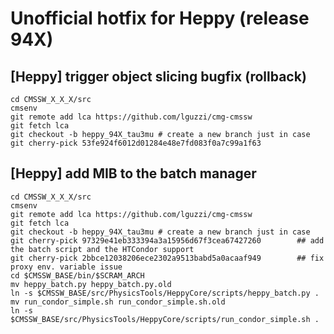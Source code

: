 # Unofficial hotfix for Heppy (release 94X)
## [Heppy] trigger object slicing bugfix (rollback)
```
cd CMSSW_X_X_X/src
cmsenv
git remote add lca https://github.com/lguzzi/cmg-cmssw
git fetch lca
git checkout -b heppy_94X_tau3mu # create a new branch just in case
git cherry-pick 53fe924f6012d01284e48e7fd083f0a7c99a1f63
```

## [Heppy] add MIB to the batch manager 
```
cd CMSSW_X_X_X/src
cmsenv
git remote add lca https://github.com/lguzzi/cmg-cmssw
git fetch lca
git checkout -b heppy_94X_tau3mu # create a new branch just in case
git cherry-pick 97329e41eb333394a3a15956d67f3cea67427260 		## add the batch script and the HTCondor support 
git cherry-pick 2bbce12038206ece2302a9513babd5a0acaaf949		## fix proxy env. variable issue
cd $CMSSW_BASE/bin/$SCRAM_ARCH
mv heppy_batch.py heppy_batch.py.old
ln -s $CMSSW_BASE/src/PhysicsTools/HeppyCore/scripts/heppy_batch.py .
mv run_condor_simple.sh run_condor_simple.sh.old
ln -s $CMSSW_BASE/src/PhysicsTools/HeppyCore/scripts/run_condor_simple.sh .
```

